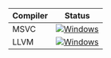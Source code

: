 | Compiler| Status                                                                                                                                                                     |
| ------- | -------------------------------------------------------------------------------------------------------------------------------------------------------------------------- |
| MSVC    | [![Windows](https://github.com/TAPZCREW/via-vocis/actions/workflows/Windows-MSVC.yml/badge.svg)](https://github.com/TAPZCREW/via-vocis/actions/workflows/Windows-MSVC.yml) |
| LLVM    | [![Windows](https://github.com/TAPZCREW/via-vocis/actions/workflows/Windows-LLVM.yml/badge.svg)](https://github.com/TAPZCREW/via-vocis/actions/workflows/Windows-LLVM.yml) |
